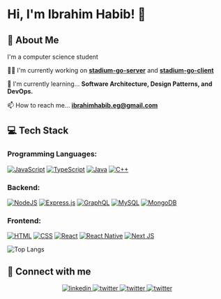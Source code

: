# Hi, I'm Ibrahim Habib! 👋
## 🚀 About Me

I'm a computer science student

👩‍💻 I'm currently working on **[stadium-go-server](https://github.com/ibrahimhabibeg/stadium-go-server)** and **[stadium-go-client](https://github.com/ibrahimhabibeg/stadium-go-client)**

🧠 I'm currently learning... **Software Architecture, Design Patterns, and DevOps.**

📫 How to reach me... **ibrahimhabib.eg@gmail.com**

## 💻 Tech Stack
### Programming Languages: 
 [![JavaScript](https://img.shields.io/badge/javascript-%23323330.svg?style=for-the-badge&logo=javascript&logoColor=%23F7DF1E)](https://www.javascript.com/) [![TypeScript](https://img.shields.io/badge/typescript-%23007ACC.svg?style=for-the-badge&logo=typescript&logoColor=white)](https://www.typescriptlang.org/) [![Java](https://img.shields.io/badge/java-%23ED8B00.svg?style=for-the-badge&logo=oracle&logoColor=white)](https://www.java.com/en/) [![C++](https://img.shields.io/badge/c++-%2300599C.svg?style=for-the-badge&logo=c%2B%2B&logoColor=white)](https://isocpp.org/) 
### Backend: 
[![NodeJS](https://img.shields.io/badge/node.js-6DA55F?style=for-the-badge&logo=node.js&logoColor=white)](https://nodejs.org/en) [![Express.js](https://img.shields.io/badge/express.js-%23404d59.svg?style=for-the-badge&logo=express&logoColor=%2361DAFB)](https://expressjs.com/) [![GraphQL](https://img.shields.io/badge/-GraphQL-E10098?style=for-the-badge&logo=graphql&logoColor=white)](https://graphql.org/)  [![MySQL](https://img.shields.io/badge/mysql-%2300f.svg?style=for-the-badge&logo=mysql&logoColor=white)](https://www.mysql.com/) [![MongoDB](https://img.shields.io/badge/MongoDB-%234ea94b.svg?style=for-the-badge&logo=mongodb&logoColor=white)](https://www.mongodb.com/)
### Frontend:
 [![HTML](https://img.shields.io/badge/html5-%23E34F26.svg?style=for-the-badge&logo=html5&logoColor=white)](https://html.com/) [![CSS](https://img.shields.io/badge/css3-%231572B6.svg?style=for-the-badge&logo=css3&logoColor=white)](https://developer.mozilla.org/en-US/docs/Web/CSS) [![React](https://img.shields.io/badge/react-%2320232a.svg?style=for-the-badge&logo=react&logoColor=%2361DAFB)](https://react.dev/) [![React Native](https://img.shields.io/badge/react_native-%2320232a.svg?style=for-the-badge&logo=react&logoColor=%2361DAFB)](https://reactnative.dev/) [![Next JS](https://img.shields.io/badge/Next-black?style=for-the-badge&logo=next.js&logoColor=white)](https://nextjs.org/)  

![Top Langs](https://github-readme-stats.vercel.app/api/top-langs/?username=ibrahimhabibeg&theme=dark&hide_border=false&include_all_commits=true&count_private=true&layout=compact)


## 🔗 Connect with me

<div align="center">
<a href="https://www.linkedin.com/in/ibrahim-habib-a2948b286/" target="_blank">
<img src=https://img.shields.io/badge/linkedin-0077B5.svg?&style=for-the-badge&logo=linkedin&logoColor=white alt=linkedin style="margin-bottom: 5px;" />
</a>
<a href="https://codeforces.com/profile/IbrahimHabib" target="_blank">
<img src=https://img.shields.io/badge/Codeforces-445f9d?style=for-the-badge&logo=Codeforces&logoColor=white alt=twitter style="margin-bottom: 5px;" />
</a>
<a href="https://leetcode.com/ibrahim_m_habib/" target="_blank">
<img src=https://img.shields.io/badge/LeetCode-000000?style=for-the-badge&logo=LeetCode&logoColor=white alt=twitter style="margin-bottom: 5px;" />
</a>
<a href="https://www.hackerrank.com/ibrahimhabibeg?hr_r=1" target="_blank">
<img src=https://img.shields.io/badge/-Hackerrank-0c141f?style=for-the-badge&logo=HackerRank&logoColor=00eb62 alt=twitter style="margin-bottom: 5px;" />
</a>
</div> 

